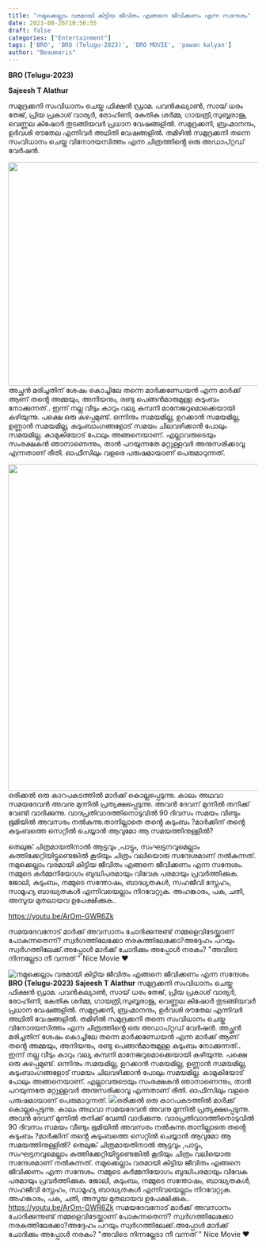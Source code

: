 ```yaml
---
title: "നമുക്കെല്ലാം വരമായി കിട്ടിയ ജീവിതം എങ്ങനെ ജീവിക്കണം എന്ന സന്ദേശം"
date: 2023-08-26T10:56:55
draft: false
categories: ["Entertainment"]
tags: ['BRO', 'BRO (Telugu-2023)', 'BRO MOVIE', 'pawan kalyan']
author: "Beaumaris"
---
```


<strong>BRO (Telugu-2023)</strong>

<strong>Sajeesh T Alathur </strong>

സമുദ്രക്കനി സംവിധാനം ചെയ്ത ഫിക്ഷൻ ഡ്രാമ. പവൻകല്യാൺ, സായ് ധരം തേജ്, പ്രിയ പ്രകാശ് വാര്യർ, രോഹിണി, കേതിക ശർമ്മ, ഗായത്രി,സുബ്ബരാജു, വെണ്ണല കിഷോർ തുടങ്ങിയവർ പ്രധാന വേഷങ്ങളിൽ. സമുദ്രക്കനി, ബ്രഹ്മാനന്ദം, ഉർവശി രൗതേല എന്നിവർ അഥിതി വേഷങ്ങളിൽ. തമിഴിൽ സമുദ്രക്കനി തന്നെ സംവിധാനം ചെയ്ത വിനോദയസിത്തം എന്ന ചിത്രത്തിൻ്റെ ഒരു അഡാപ്റ്റഡ് വേർഷൻ.

<img class=" wp-image-415922 aligncenter" src="https://cdn.boolokam.com/articles/2023/08/QQQQWWWW.webp" alt="" width="752" height="451" />അച്ഛൻ മരിച്ചതിന് ശേഷം കൊച്ചിലേ തന്നെ മാർക്കണ്ഡേയൻ എന്ന മാർക്ക് ആണ് തൻ്റെ അമ്മയും, അനിയനും, രണ്ടു പെങ്ങൻമാരുമുള്ള കുടുംബം നോക്കുന്നത്.. ഇന്ന് നല്ല വീടും കാറും വല്യ കമ്പനി മാനേജറുമൊക്കെയായി കഴിയുന്നു. പക്ഷെ ഒരു കുഴപ്പമുണ്ട്. ഒന്നിനും സമയമില്ല, ഉറക്കാൻ സമയമില്ല, ഉണ്ണാൻ സമയമില്ല, കുടുംബാംഗങ്ങളോട് സമയം ചിലവഴിക്കാൻ പോലും സമയമില്ല. കാമുകിയോട് പോലും അങ്ങനെയാണ്. എല്ലാവരുടെയും സംരക്ഷകൻ ഞാനാണെന്നും, താൻ പറയുന്നതേ മറ്റുള്ളവർ അനുസരിക്കാവൂ എന്നതാണ് രീതി. ഓഫീസിലും വളരെ പരുഷമായാണ് പെരുമാറുന്നത്.

<img class="size-full wp-image-415923 aligncenter" src="https://cdn.boolokam.com/articles/2023/08/DQQWWW-1.webp" alt="" width="1170" height="658" />ഒരിക്കൽ ഒരു കാറപകടത്തിൽ മാർക്ക് കൊല്ലപ്പെടുന്നു. കാലം അഥവാ സമയദേവൻ അവനു മുന്നിൽ പ്രത്യക്ഷപ്പെടുന്നു. അവൻ ദേവന് മുന്നിൽ തനിക്ക് വേണ്ടി വാദിക്കുന്നു. വാദപ്രതിവാദത്തിനൊടുവിൽ 90 ദിവസം സമയം വീണ്ടും ഭൂമിയിൽ അവസരം നൽകുന്നു.താനില്ലാതെ തൻ്റെ കുടുംബം ?മാർക്കിന് തൻ്റെ കുടുംബത്തെ സെറ്റിൽ ചെയ്യാൻ ആവുമോ ആ സമയത്തിനുള്ളിൽ?

തെലുങ്ക് ചിത്രമായതിനാൽ ആട്ടവും ,പാട്ടും, സംഘട്ടനവുമെല്ലാം കുത്തിക്കേറ്റിയിട്ടുണ്ടെങ്കിൽ കൂടിയും ചിത്രം വലിയൊരു സന്ദേശമാണ് നൽകുന്നത്. നമുക്കെല്ലാം വരമായി കിട്ടിയ ജീവിതം എങ്ങനെ ജീവിക്കണം എന്ന സന്ദേശം. നമ്മുടെ കർമ്മനിയോഗം ബുദ്ധിപരമായും വിവേക പരമായും പ്രവർത്തിക്കുക. ജോലി, കുടുംബം, നമ്മുടെ സന്തോഷം, ബാദ്ധ്യതകൾ, സഹജീവി സ്നേഹം, സാമൂഹ്യ ബാദ്ധ്യതകൾ എന്നിവയെല്ലാം നിറവേറ്റുക. അഹങ്കാരം, പക, ചതി, അസൂയ മുതലായവ ഉപേക്ഷിക്കുക..

https://youtu.be/ArOm-GWR6Zk

സമയദേവനോട് മാർക്ക് അവസാനം ചോദിക്കുന്നുണ്ട് നമ്മളെവിടേയ്ക്കാണ് പോകുന്നതെന്ന്? സ്വർഗത്തിലേക്കോ നരകത്തിലേക്കോ?അദ്ദേഹം പറയും സ്വർഗത്തിലേക്ക്.അപ്പോൾ മാർക്ക് ചോദിക്കും അപ്പോൾ നരകം? "അവിടെ നിന്നല്ലേടാ നീ വന്നത് "
Nice Movie ❤


![നമുക്കെല്ലാം വരമായി കിട്ടിയ ജീവിതം എങ്ങനെ ജീവിക്കണം എന്ന സന്ദേശം](https://cdn.boolokam.com/articles/2023/08/QQQQWWWW.webp)**BRO (Telugu-2023)** **Sajeesh T Alathur** സമുദ്രക്കനി സംവിധാനം ചെയ്ത ഫിക്ഷൻ ഡ്രാമ. പവൻകല്യാൺ, സായ് ധരം തേജ്, പ്രിയ പ്രകാശ് വാര്യർ, രോഹിണി, കേതിക ശർമ്മ, ഗായത്രി,സുബ്ബരാജു, വെണ്ണല കിഷോർ തുടങ്ങിയവർ പ്രധാന വേഷങ്ങളിൽ. സമുദ്രക്കനി, ബ്രഹ്മാനന്ദം, ഉർവശി രൗതേല എന്നിവർ അഥിതി വേഷങ്ങളിൽ. തമിഴിൽ സമുദ്രക്കനി തന്നെ സംവിധാനം ചെയ്ത വിനോദയസിത്തം എന്ന ചിത്രത്തിൻ്റെ ഒരു അഡാപ്റ്റഡ് വേർഷൻ. അച്ഛൻ മരിച്ചതിന് ശേഷം കൊച്ചിലേ തന്നെ മാർക്കണ്ഡേയൻ എന്ന മാർക്ക് ആണ് തൻ്റെ അമ്മയും, അനിയനും, രണ്ടു പെങ്ങൻമാരുമുള്ള കുടുംബം നോക്കുന്നത്.. ഇന്ന് നല്ല വീടും കാറും വല്യ കമ്പനി മാനേജറുമൊക്കെയായി കഴിയുന്നു. പക്ഷെ ഒരു കുഴപ്പമുണ്ട്. ഒന്നിനും സമയമില്ല, ഉറക്കാൻ സമയമില്ല, ഉണ്ണാൻ സമയമില്ല, കുടുംബാംഗങ്ങളോട് സമയം ചിലവഴിക്കാൻ പോലും സമയമില്ല. കാമുകിയോട് പോലും അങ്ങനെയാണ്. എല്ലാവരുടെയും സംരക്ഷകൻ ഞാനാണെന്നും, താൻ പറയുന്നതേ മറ്റുള്ളവർ അനുസരിക്കാവൂ എന്നതാണ് രീതി. ഓഫീസിലും വളരെ പരുഷമായാണ് പെരുമാറുന്നത്. ![](https://cdn.boolokam.com/articles/2023/08/DQQWWW-1.webp)ഒരിക്കൽ ഒരു കാറപകടത്തിൽ മാർക്ക് കൊല്ലപ്പെടുന്നു. കാലം അഥവാ സമയദേവൻ അവനു മുന്നിൽ പ്രത്യക്ഷപ്പെടുന്നു. അവൻ ദേവന് മുന്നിൽ തനിക്ക് വേണ്ടി വാദിക്കുന്നു. വാദപ്രതിവാദത്തിനൊടുവിൽ 90 ദിവസം സമയം വീണ്ടും ഭൂമിയിൽ അവസരം നൽകുന്നു.താനില്ലാതെ തൻ്റെ കുടുംബം ?മാർക്കിന് തൻ്റെ കുടുംബത്തെ സെറ്റിൽ ചെയ്യാൻ ആവുമോ ആ സമയത്തിനുള്ളിൽ? തെലുങ്ക് ചിത്രമായതിനാൽ ആട്ടവും ,പാട്ടും, സംഘട്ടനവുമെല്ലാം കുത്തിക്കേറ്റിയിട്ടുണ്ടെങ്കിൽ കൂടിയും ചിത്രം വലിയൊരു സന്ദേശമാണ് നൽകുന്നത്. നമുക്കെല്ലാം വരമായി കിട്ടിയ ജീവിതം എങ്ങനെ ജീവിക്കണം എന്ന സന്ദേശം. നമ്മുടെ കർമ്മനിയോഗം ബുദ്ധിപരമായും വിവേക പരമായും പ്രവർത്തിക്കുക. ജോലി, കുടുംബം, നമ്മുടെ സന്തോഷം, ബാദ്ധ്യതകൾ, സഹജീവി സ്നേഹം, സാമൂഹ്യ ബാദ്ധ്യതകൾ എന്നിവയെല്ലാം നിറവേറ്റുക. അഹങ്കാരം, പക, ചതി, അസൂയ മുതലായവ ഉപേക്ഷിക്കുക.. https://youtu.be/ArOm-GWR6Zk സമയദേവനോട് മാർക്ക് അവസാനം ചോദിക്കുന്നുണ്ട് നമ്മളെവിടേയ്ക്കാണ് പോകുന്നതെന്ന്? സ്വർഗത്തിലേക്കോ നരകത്തിലേക്കോ?അദ്ദേഹം പറയും സ്വർഗത്തിലേക്ക്.അപ്പോൾ മാർക്ക് ചോദിക്കും അപ്പോൾ നരകം? "അവിടെ നിന്നല്ലേടാ നീ വന്നത് " Nice Movie ❤
